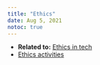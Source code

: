 ```yaml
---
title: "Ethics"
date: Aug 5, 2021
notoc: true
---
```


- **Related to:** [Ethics in tech](moc/ethics-in-tech)
- [Ethics activities](notes/ethics-activities.md)